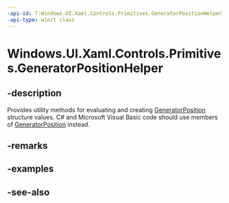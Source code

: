 ```yaml
---
-api-id: T:Windows.UI.Xaml.Controls.Primitives.GeneratorPositionHelper
-api-type: winrt class
---
```


<!-- Class syntax.
public class GeneratorPositionHelper : Windows.UI.Xaml.Controls.Primitives.IGeneratorPositionHelper
-->

# Windows.UI.Xaml.Controls.Primitives.GeneratorPositionHelper

## -description
Provides utility methods for evaluating and creating [GeneratorPosition](generatorposition.md) structure values. C# and Microsoft Visual Basic code should use members of [GeneratorPosition](generatorposition.md) instead.



## -remarks

## -examples

## -see-also
